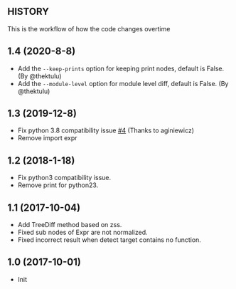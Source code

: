 HISTORY
--------
This is the workflow of how the code changes overtime

## 1.4 (2020-8-8)
- Add the `--keep-prints` option for keeping print nodes, default is False. (By @thektulu)
- Add the `--module-level` option for module level diff, default is False. (By @thektulu)

## 1.3 (2019-12-8)
- Fix python 3.8 compatibility issue [#4](https://github.com/fyrestone/pycode_similar/issues/4) (Thanks to aginiewicz)
- Remove import expr

## 1.2 (2018-1-18)

- Fix python3 compatibility issue.
- Remove print for python23.

## 1.1 (2017-10-04)

- Add TreeDiff method based on zss.
- Fixed sub nodes of Expr are not normalized.
- Fixed incorrect result when detect target contains no function.

## 1.0 (2017-10-01)

- Init
